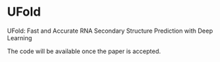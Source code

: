 # UFold

UFold: Fast and Accurate RNA Secondary Structure Prediction with Deep Learning

The code will be available once the paper is accepted. 
